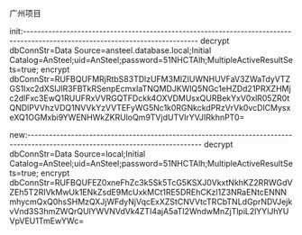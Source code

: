 广州项目

init:------------------------------------------------------------------------------------------------------------------------------
decrypt dbConnStr=Data Source=ansteel.database.local;Initial Catalog=AnSteel;uid=AnSteel;password=51NHCTAlh;MultipleActiveResultSets=true;
encrypt dbConnStr=RUFBQUFMRjRtbS83TDlzUFM3MlZIUWNHUVFaV3ZWaTdyVTZGS1Ixc2dXSlJlR3FBTkRSenpEcmxIaTNQMDJKWlQ5NGc1eHZDd21PRXZHMjc2dlFxc3EwQ1RUUFRxVVRGQTFDckk4OXVDMUsxQURBekYxV0xlR05ZR0tQNDlPVVhzVDQ1NVVkYzVVTEFyWG5Nc1k0RGNkckdPRzVrVk0vcDlCMysxeXQ1OGMxbi9YWENHWkZKRUloQm9TVjdUTVIrYVJIRkhnPT0=

new:------------------------------------------------------------------------------------------------------------------------------
decrypt dbConnStr=Data Source=local;Initial Catalog=AnSteel;uid=AnSteel;password=51NHCTAlh;MultipleActiveResultSets=true;
encrypt dbConnStr=RUFBQUFEZ0xneFhZc3k5Sk5TcG5KSXJ0VkxtNkhKZ2RRWGdVZEh5T2RIVkMwUk1ENkZsdE9McUxkMCt1RE5DREhCKzl1Z3NRaENtcENNNmhycmQxQ0hsSHMzQXJjWFdyNjVqcExXZStCNVVtcTRCbTNLdGprNDVJejkvVnd3S3hmZWQrQUlYWVNVdVk4ZTI4ajA5aTI2WndwMnZjTlpiL2lYYlJhYUVpVEU1TmEwYWc=
